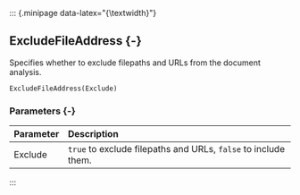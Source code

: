 ::: {.minipage data-latex="{\textwidth}"}
## ExcludeFileAddress {-}

Specifies whether to exclude filepaths and URLs from the document analysis.

```{sql}
ExcludeFileAddress(Exclude)
```

### Parameters {-}

**Parameter** | **Description**
| :-- | :-- |
Exclude | `true` to exclude filepaths and URLs, `false` to include them.
:::
